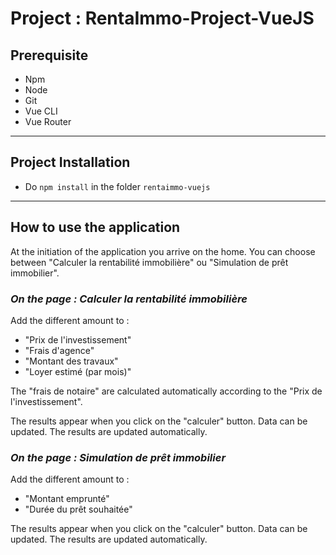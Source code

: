# Project : RentaImmo-Project-VueJS

## **Prerequisite**

- Npm
- Node
- Git
- Vue CLI
- Vue Router

-----------------

## **Project Installation**

- Do `npm install` in the folder `rentaimmo-vuejs`

-----------------
## **How to use the application**

At the initiation of the application you arrive on the home. 
You can choose between "Calculer la rentabilité immobilière" ou "Simulation de prêt immobilier".


### _On the page : Calculer la rentabilité immobilière_

Add the different amount to :
 - "Prix de l'investissement"
 - "Frais d'agence"
 - "Montant des travaux"
 - "Loyer estimé (par mois)"

The "frais de notaire" are calculated automatically according to the "Prix de l'investissement".

The results appear when you click on the "calculer" button.
Data can be updated. The results are updated automatically.

### _On the page : Simulation de prêt immobilier_

Add the different amount to :
 - "Montant emprunté"
 - "Durée du prêt souhaitée"

The results appear when you click on the "calculer" button.
Data can be updated. The results are updated automatically.

